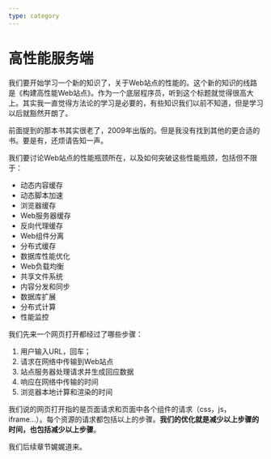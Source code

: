 ```yaml
---
type: category
---
```




<!--
author: 刘青
date: 2016-03-20
title: 概述
tags: 高性能Web站点
category: web/高性能Web站点
status: publish
summary: 高性能Web站点，我们开始学习
-->
# 高性能服务端

我们要开始学习一个新的知识了，关于Web站点的性能的。这个新的知识的线路是《构建高性能Web站点》。作为一个底层程序员，听到这个标题就觉得很高大上。其实我一直觉得方法论的学习是必要的，有些知识我们以前不知道，但是学习以后就豁然开朗了。

前面提到的那本书其实很老了，2009年出版的。但是我没有找到其他的更合适的书。要是有，还烦请告知一声。

我们要讨论Web站点的性能瓶颈所在，以及如何突破这些性能瓶颈，包括但不限于：
- 动态内容缓存
- 动态脚本加速
- 浏览器缓存
- Web服务器缓存
- 反向代理缓存
- Web组件分离
- 分布式缓存
- 数据库性能优化
- Web负载均衡
- 共享文件系统
- 内容分发和同步
- 数据库扩展
- 分布式计算
- 性能监控

我们先来一个网页打开都经过了哪些步骤：
1. 用户输入URL，回车；
2. 请求在网络中传输到Web站点
3. 站点服务器处理请求并生成回应数据
4. 响应在网络中传输的时间
5. 浏览器本地计算和渲染的时间

我们说的网页打开指的是页面请求和页面中各个组件的请求（css，js，iframe...）。每个资源的请求都包括以上的步骤。**我们的优化就是减少以上步骤的时间，也包括减少以上步骤**。

我们后续章节娓娓道来。

